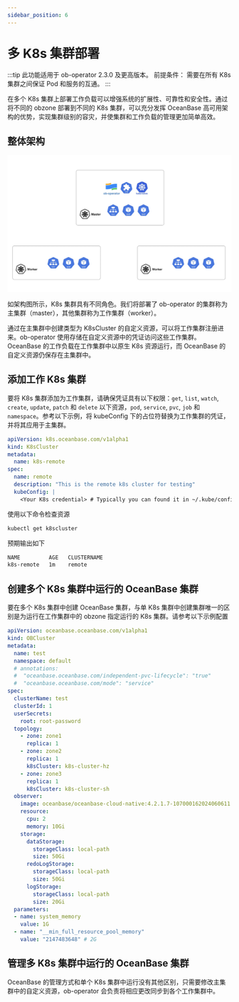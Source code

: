 ```yaml
---
sidebar_position: 6
---
```


# 多 K8s 集群部署

:::tip
此功能适用于 ob-operator 2.3.0 及更高版本。
前提条件： 需要在所有 K8s 集群之间保证 Pod 和服务的互通。
:::

在多个 K8s 集群上部署工作负载可以增强系统的扩展性、可靠性和安全性。通过将不同的 obzone 部署到不同的 K8s 集群，可以充分发挥 OceanBase 高可用架构的优势，实现集群级别的容灾，并使集群和工作负载的管理更加简单高效。

## 整体架构
![inter-k8s-cluster-architecture](/img/inter-k8s-cluster-architecture.jpg)

如架构图所示，K8s 集群具有不同角色。我们将部署了 ob-operator 的集群称为主集群（master），其他集群称为工作集群（worker）。

通过在主集群中创建类型为 K8sCluster 的自定义资源，可以将工作集群注册进来。ob-operator 使用存储在自定义资源中的凭证访问这些工作集群。OceanBase 的工作负载在工作集群中以原生 K8s 资源运行，而 OceanBase 的自定义资源仍保存在主集群中。

## 添加工作 K8s 集群
要将 K8s 集群添加为工作集群，请确保凭证具有以下权限：`get`, `list`, `watch`, `create`, `update`, `patch` 和 `delete` 以下资源，`pod`, `service`, `pvc`, `job` 和 `namespace`。参考以下示例，将 kubeConfig 下的占位符替换为工作集群的凭证，并将其应用于主集群。
```yaml k8s_cluster.yaml
apiVersion: k8s.oceanbase.com/v1alpha1
kind: K8sCluster
metadata:
  name: k8s-remote
spec:
  name: remote
  description: "This is the remote k8s cluster for testing"
  kubeConfig: |
    <Your K8s credential> # Typically you can found it in ~/.kube/config
```

使用以下命令检查资源
```bash
kubectl get k8scluster
```

预期输出如下
```bash
NAME         AGE   CLUSTERNAME
k8s-remote   1m    remote
```

## 创建多个 K8s 集群中运行的 OceanBase 集群

要在多个 K8s 集群中创建 OceanBase 集群，与单 K8s 集群中创建集群唯一的区别是为运行在工作集群中的 obzone 指定运行的 K8s 集群。请参考以下示例配置

```yaml multi-k8s-cluster.yaml
apiVersion: oceanbase.oceanbase.com/v1alpha1
kind: OBCluster
metadata:
  name: test
  namespace: default
  # annotations:
  #  "oceanbase.oceanbase.com/independent-pvc-lifecycle": "true"
  #  "oceanbase.oceanbase.com/mode": "service"
spec:
  clusterName: test
  clusterId: 1
  userSecrets:
    root: root-password
  topology:
    - zone: zone1
      replica: 1
    - zone: zone2
      replica: 1
      k8sCluster: k8s-cluster-hz
    - zone: zone3
      replica: 1
      k8sCluster: k8s-cluster-sh
  observer:
    image: oceanbase/oceanbase-cloud-native:4.2.1.7-107000162024060611
    resource:
      cpu: 2
      memory: 10Gi
    storage:
      dataStorage:
        storageClass: local-path
        size: 50Gi
      redoLogStorage:
        storageClass: local-path
        size: 50Gi
      logStorage:
        storageClass: local-path
        size: 20Gi
  parameters:
  - name: system_memory
    value: 1G
  - name: "__min_full_resource_pool_memory"
    value: "2147483648" # 2G
```
## 管理多 K8s 集群中运行的 OceanBase 集群
OceanBase 的管理方式和单个 K8s 集群中运行没有其他区别，只需要修改主集群中的自定义资源，ob-operator 会负责将相应更改同步到各个工作集群中。
